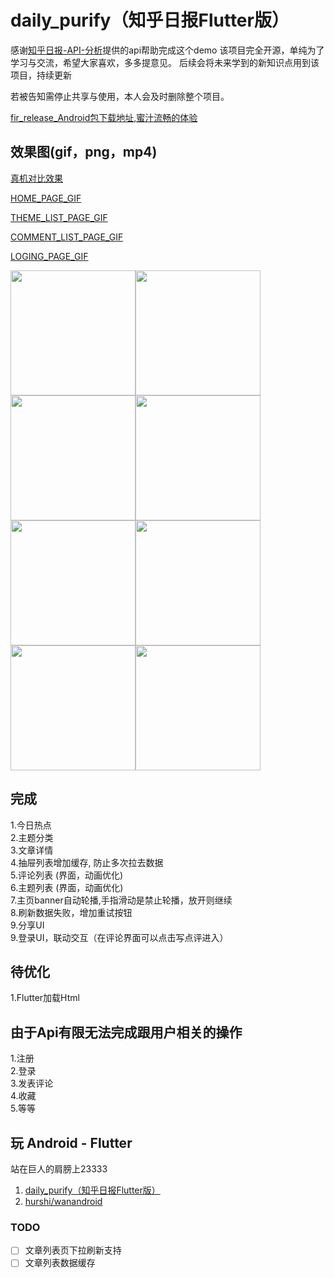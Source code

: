 
# daily_purify（知乎日报Flutter版）

感谢[知乎日报-API-分析](https://github.com/izzyleung/ZhihuDailyPurify/wiki/%E7%9F%A5%E4%B9%8E%E6%97%A5%E6%8A%A5-API-%E5%88%86%E6%9E%90)提供的api帮助完成这个demo
该项目完全开源，单纯为了学习与交流，希望大家喜欢，多多提意见。
后续会将未来学到的新知识点用到该项目，持续更新

若被告知需停止共享与使用，本人会及时删除整个项目。
  
[fir_release_Android包下载地址,蜜汁流畅的体验](https://fir.im/mrkg)

## 效果图(gif，png，mp4) 

[真机对比效果](https://www.jianshu.com/p/ee1539dc4e10)

[HOME_PAGE_GIF](https://www.jianshu.com/p/6f342031c0a4)

[THEME_LIST_PAGE_GIF](https://www.jianshu.com/p/265fd0fa6762)

[COMMENT_LIST_PAGE_GIF](https://www.jianshu.com/p/34953e28676f)

[LOGING_PAGE_GIF](https://www.jianshu.com/p/f7a9b8c84d26)


<img src="https://github.com/zhujian1989/ZhihuDailyPurifyByFlutter/blob/master/screenshot/1.jpeg" width="200"><img src="https://github.com/zhujian1989/ZhihuDailyPurifyByFlutter/blob/master/screenshot/2.jpeg" width="200"><img src="https://github.com/zhujian1989/ZhihuDailyPurifyByFlutter/blob/master/screenshot/3.jpeg" width="200"><img src="https://github.com/zhujian1989/ZhihuDailyPurifyByFlutter/blob/master/screenshot/4.jpeg" width="200"><img src="https://github.com/zhujian1989/ZhihuDailyPurifyByFlutter/blob/master/screenshot/5.jpeg" width="200"><img src="https://github.com/zhujian1989/ZhihuDailyPurifyByFlutter/blob/master/screenshot/6.jpeg" width="200"><img src="https://github.com/zhujian1989/ZhihuDailyPurifyByFlutter/blob/master/screenshot/7.jpeg" width="200"><img src="https://github.com/zhujian1989/ZhihuDailyPurifyByFlutter/blob/master/screenshot/8.jpeg" width="200">  

## 完成
1.今日热点  
2.主题分类  
3.文章详情  
4.抽屉列表增加缓存, 防止多次拉去数据  
5.评论列表 (界面，动画优化)   
6.主题列表 (界面，动画优化)  
7.主页banner自动轮播,手指滑动是禁止轮播，放开则继续  
8.刷新数据失败，增加重试按钮  
9.分享UI  
9.登录UI，联动交互（在评论界面可以点击写点评进入）


## 待优化
1.Flutter加载Html  

## 由于Api有限无法完成跟用户相关的操作
1.注册   
2.登录  
3.发表评论  
4.收藏  
5.等等    


## 玩 Android - Flutter

站在巨人的肩膀上23333
1. [daily_purify（知乎日报Flutter版）]()
2. [hurshi/wanandroid]()

### TODO

- [ ] 文章列表页下拉刷新支持
- [ ] 文章列表数据缓存
